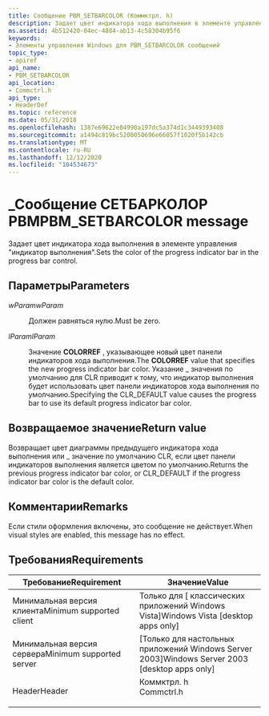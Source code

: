 ```yaml
---
title: Сообщение PBM_SETBARCOLOR (Коммктрл. h)
description: Задает цвет индикатора хода выполнения в элементе управления "индикатор выполнения".
ms.assetid: 4b512420-04ec-4884-ab13-4c58304b95f6
keywords:
- Элементы управления Windows для PBM_SETBARCOLOR сообщений
topic_type:
- apiref
api_name:
- PBM_SETBARCOLOR
api_location:
- Commctrl.h
api_type:
- HeaderDef
ms.topic: reference
ms.date: 05/31/2018
ms.openlocfilehash: 1387e69622e84990a197dc5a374d1c3449393408
ms.sourcegitcommit: a1494c819bc5200050696e66057f1020f5b142cb
ms.translationtype: MT
ms.contentlocale: ru-RU
ms.lasthandoff: 12/12/2020
ms.locfileid: "104534673"
---
```

# <a name="pbm_setbarcolor-message"></a><span data-ttu-id="3117c-104">\_Сообщение СЕТБАРКОЛОР PBM</span><span class="sxs-lookup"><span data-stu-id="3117c-104">PBM\_SETBARCOLOR message</span></span>

<span data-ttu-id="3117c-105">Задает цвет индикатора хода выполнения в элементе управления "индикатор выполнения".</span><span class="sxs-lookup"><span data-stu-id="3117c-105">Sets the color of the progress indicator bar in the progress bar control.</span></span>

## <a name="parameters"></a><span data-ttu-id="3117c-106">Параметры</span><span class="sxs-lookup"><span data-stu-id="3117c-106">Parameters</span></span>

<dl> <dt>

<span data-ttu-id="3117c-107">*wParam*</span><span class="sxs-lookup"><span data-stu-id="3117c-107">*wParam*</span></span> 
</dt> <dd>

<span data-ttu-id="3117c-108">Должен равняться нулю.</span><span class="sxs-lookup"><span data-stu-id="3117c-108">Must be zero.</span></span>

</dd> <dt>

<span data-ttu-id="3117c-109">*lParam*</span><span class="sxs-lookup"><span data-stu-id="3117c-109">*lParam*</span></span> 
</dt> <dd>

<span data-ttu-id="3117c-110">Значение **COLORREF** , указывающее новый цвет панели индикаторов хода выполнения.</span><span class="sxs-lookup"><span data-stu-id="3117c-110">The **COLORREF** value that specifies the new progress indicator bar color.</span></span> <span data-ttu-id="3117c-111">Указание \_ значения по умолчанию для CLR приводит к тому, что индикатор выполнения будет использовать цвет панели индикаторов хода выполнения по умолчанию.</span><span class="sxs-lookup"><span data-stu-id="3117c-111">Specifying the CLR\_DEFAULT value causes the progress bar to use its default progress indicator bar color.</span></span>

</dd> </dl>

## <a name="return-value"></a><span data-ttu-id="3117c-112">Возвращаемое значение</span><span class="sxs-lookup"><span data-stu-id="3117c-112">Return value</span></span>

<span data-ttu-id="3117c-113">Возвращает цвет диаграммы предыдущего индикатора хода выполнения или \_ значение по умолчанию CLR, если цвет панели индикаторов выполнения является цветом по умолчанию.</span><span class="sxs-lookup"><span data-stu-id="3117c-113">Returns the previous progress indicator bar color, or CLR\_DEFAULT if the progress indicator bar color is the default color.</span></span>

## <a name="remarks"></a><span data-ttu-id="3117c-114">Комментарии</span><span class="sxs-lookup"><span data-stu-id="3117c-114">Remarks</span></span>

<span data-ttu-id="3117c-115">Если стили оформления включены, это сообщение не действует.</span><span class="sxs-lookup"><span data-stu-id="3117c-115">When visual styles are enabled, this message has no effect.</span></span>

## <a name="requirements"></a><span data-ttu-id="3117c-116">Требования</span><span class="sxs-lookup"><span data-stu-id="3117c-116">Requirements</span></span>



| <span data-ttu-id="3117c-117">Требование</span><span class="sxs-lookup"><span data-stu-id="3117c-117">Requirement</span></span> | <span data-ttu-id="3117c-118">Значение</span><span class="sxs-lookup"><span data-stu-id="3117c-118">Value</span></span> |
|-------------------------------------|---------------------------------------------------------------------------------------|
| <span data-ttu-id="3117c-119">Минимальная версия клиента</span><span class="sxs-lookup"><span data-stu-id="3117c-119">Minimum supported client</span></span><br/> | <span data-ttu-id="3117c-120">Только для \[ классических приложений Windows Vista\]</span><span class="sxs-lookup"><span data-stu-id="3117c-120">Windows Vista \[desktop apps only\]</span></span><br/>                                        |
| <span data-ttu-id="3117c-121">Минимальная версия сервера</span><span class="sxs-lookup"><span data-stu-id="3117c-121">Minimum supported server</span></span><br/> | <span data-ttu-id="3117c-122">\[Только для настольных приложений Windows Server 2003\]</span><span class="sxs-lookup"><span data-stu-id="3117c-122">Windows Server 2003 \[desktop apps only\]</span></span><br/>                                  |
| <span data-ttu-id="3117c-123">Header</span><span class="sxs-lookup"><span data-stu-id="3117c-123">Header</span></span><br/>                   | <dl> <span data-ttu-id="3117c-124"><dt>Коммктрл. h</dt></span><span class="sxs-lookup"><span data-stu-id="3117c-124"><dt>Commctrl.h</dt></span></span> </dl> |



 

 





